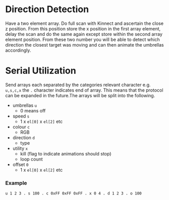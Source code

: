 # Direction Detection

Have a two element array. Do full scan with Kinnect and ascertain the close z position. From this position store the x position in the first array element, delay the scan and do the same again except store within the second array element position. From these two number you will be able to detect which direction the closest target was moving and can then animate the umbrellas accordingly.

# Serial Utilization

Send arrays each separated by the categories relevant character e.g. `u,s,c,x` the `.` character indicates end of array. This means that the protocol can be expanded in the future.The arrays will be split into the following.

- umbrellas `u`
    - 0 means off
- speed `s`
    - 1 x `el[0]` x `el[2]` etc
- colour `c`
    - RGB
- direction `d`
    - type
- utility `x`
    - kill (flag to indicate animations should stop)
    - loop count
- offset `0`
    - 1 x `el[0]` x `el[2]` etc

### Example

`u 1 2 3 . s 100 . c 0xFF 0xFF 0xFF . x 0 4 . d 1 2 3 . o 100`
